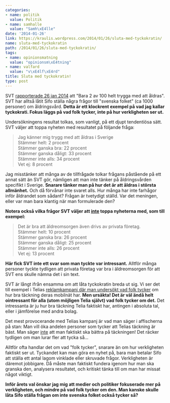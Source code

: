 ```yaml
---
categories:
- name: politik
  value: Politik
- name: samhalle
  value: "Samh\xE4lle"
date: '2014-01-26'
link: https://kraulis.wordpress.com/2014/01/26/sluta-med-tyckokratin/
name: sluta-med-tyckokratin
path: /2014/01/26/sluta-med-tyckokratin/
tags:
- name: opinionsmatning
  value: "opinionsm\xE4tning"
- name: valfard
  value: "v\xE4lf\xE4rd"
title: Sluta med tyckokratin!
type: post
---
```

SVT [rapporterade 26 jan 2014](http://www.svt.se/nyheter/val2014/bara-2-av-100-trygga-med-att-aldras) att "Bara 2 av 100 helt trygga med att åldras". SVT har alltså låtit Sifo ställa några frågor till "svenska folket" (ca 1000 personer) om åldringsvård. **Detta är ett klockrent exempel på vad jag kallar tyckokrati. Fokus läggs på vad folk tycker, inte på hur verkligheten ser ut.**

Undersökningens resultat tolkas, som vanligt, på ett djupt tendentiösa sätt. SVT väljer att toppa nyheten med resultatet på följande fråga:

> Jag känner mig trygg med att åldras i Sverige  
> Stämmer helt: 2 procent  
> Stämmer ganska bra: 22 procent  
> Stämmer ganska dåligt: 33 procent  
> Stämmer inte alls: 34 procent  
> Vet ej: 8 procent

Jag misstänker att många av de tillfrågade tolkar frågans påstående på ett annat sätt än SVT gör, nämligen att man inte tänker på åldringsvården specifikt i Sverige. **Snarare tänker man på hur det är att åldras i största allmänhet.** Och då förvånar inte svaret alls. Hur många har inte farhågor inför åldrandet som sådant? Frågan är tvetydigt ställd. Var det meningen, eller var man bara klantig när man formulerade den?

**Notera också vilka frågor SVT väljer att <u>inte</u> toppa nyheterna med, som till exempel:**

> Det är bra att äldreomsorgen även drivs av privata företag.  
> Stämmer helt: 10 procent  
> Stämmer ganska bra: 26 procent  
> Stämmer ganska dåligt: 25 procent  
> Stämmer inte alls: 26 procent  
> Vet ej: 13 procent  

**Här fick SVT inte ett svar som man tyckte var intressant.** Alltför många personer tyckte tydligen att privata företag var bra i äldreomsorgen för att SVT ens skulle nämna det i sin text.

SVT är långt ifrån ensamma om att låta tyckokratin breda ut sig. Vi ser det till exempel i Telias [reklamkampanj där man undersökt vad folk tycker](http://telia.minimedia.se/tackning/svenskarna-telia-har-bast-tackning) om hur bra täckning deras mobilnät har. **Men ursäkta! Det är väl ändå helt ointressant för alla (utom möjligen Telia självt) vad folk tycker om det.** Det intressanta är ju hur bra täckning Telia faktiskt har, antingen i absoluta tal, eller i jämförelse med andra bolag.

Det mest provocerande med Telias kampanj är vad man säger i affischerna på stan: Man vill öka andelen personer som tycker att Telias täckning är bäst. Man säger <u>inte</u> att man faktiskt ska bättra på täckningen! Det räcker tydligen om man lurar fler att tycka så...

Alltför ofta handlar det om vad "folk tycker", snarare än om hur verkligheten faktiskt ser ut. Tyckandet kan man göra en nyhet på, bara man betalar Sifo att ställa ett antal lagom vinklade eller skruvade frågor. Verkligheten är däremot jobbigare. Då måste man faktiskt fundera igenom hur man ska granska den, analysera resultatet, och kritiskt tänka till om man har missat något viktigt.

**Inför årets val önskar jag mig att medier och politiker fokuserade mer på verkligheten, och mindre på vad folk tycker om den. Man kanske skulle låta Sifo ställa frågan om inte svenska folket också tycker så?**

